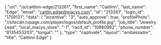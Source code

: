 {
    "url": "\/a\/caitlinn-edge\/213261",
    "first_name": "Caitlinn",
    "last_name": "Edge",
    "email": "caitlin.edge@macys.com",
    "id": "213261",
    "login_id": "1759121",
    "data": {
        "incentive": "3",
        "auto_approve": true,
        "profilePhoto": "\/\/sitecdn.tvpage.com\/player\/logos\/default_profile.jpg",
        "job_title": "Jewelry Lead",
        "local_macys_store": "-1",
        "racif_id": "10880992",
        "phone_number": "8135453203",
        "tongal": ""
    },
    "type": "captivate",
    "layout": "ambassador",
    "title": "Caitlinn Edge"
}